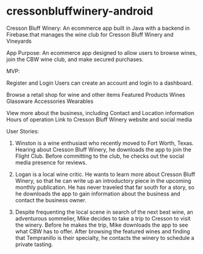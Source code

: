 # cressonbluffwinery-android
Cresson Bluff Winery: An ecommerce app built in Java with a backend in Firebase.that manages the wine club for Cresson Bluff Winery and Vineyards

App Purpose: An ecommerce app designed to allow users to browse wines, join the CBW wine club, and make secured purchases. 

MVP:

Register and Login
    Users can create an account and login to a dashboard.

Browse a retail shop for wine and other items
    Featured Products
    Wines
    Glassware
    Accessories
    Wearables
    
View more about the business, including
    Contact and Location information
    Hours of operation
    Link to Cresson Bluff Winery website and social media

User Stories:

1. Winston is a wine enthusiast who recently moved to Fort Worth, Texas. Hearing about Cresson Bluff Winery, he downloads the app to join the Flight Club. Before committing to the club, he checks out the social media presence for reviews.

2. Logan is a local wine critic. He wants to learn
more about Cresson Bluff Winery, so that he can write up an introductory piece in the upcoming monthly publication. He has never traveled that far south for a story, so he downloads the app to gain information about the business and contact the business owner.

3. Despite frequenting the local scene in search of the next best wine, an adventurous sommelier, Mike decides to take a trip to Cresson to visit the winery. Before he makes the trip, Mike downloads the app to see what CBW has to offer. After browsing the featured wines and finding that Tempranillo is their specialty, he contacts the winery to schedule a private tasting. 
